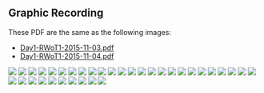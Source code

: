 ## Graphic Recording

These PDF are the same as the following images:

* [Day1-RWoT1-2015-11-03.pdf](Day1-RWoT-2015-11-03.pdf)
* [Day1-RWoT1-2015-11-04.pdf](Day2-RWoT-2015-11-04.pdf)


![](01_Day-1-Welcome-and-Intro.jpg)
![](02_Dot-Voting_Ideas-to-Explore.jpg)
![](02_Dot-Voting_Table-7.JPG)
![](02_DotVoting_Stickies_1of2.JPG)
![](02_DotVoting_Stickies_2of2.JPG)
![](02_TeamTopics_Table1.JPG)
![](02_TeamTopics_Table2.JPG)
![](02_TeamTopics_Table3.JPG)
![](02_TeamTopics_Table4.JPG)
![](02_TeamTopics_Table5.JPG)
![](03_Day-1-Report-Out_Summary-By-Team.jpg)
![](03_Team-Graphic_DPKI.jpg)
![](03_Team-Graphic_Smart-Signature.jpg)
![](03_Team-Graphic_Sybil-Resilient.jpg)
![](03_Team-Graphic_Trust.jpg)
![](03_Team-Graphic_Use-Cases.jpg)
![](04_Day-1-Close_Thankful-For.jpg)
![](05_Day-2-Intro-and-Context.jpg)
![](05_Day2_Intro-Continued_AndLookingForward.jpg)
![](06_Day2_Plenary-Mind-Map_1of3.JPG)
![](06_Day2_Plenary-Mind-Map_2of3.JPG)
![](06_Day2_Plenary-Mind-Map_3of3.JPG)
![](07_Final-Report-Out_Better-Decisions.jpg)
![](07_Final-Report-Out_Creating-Distrib-Registry.jpg)
![](07_Final-Report-Out_DPKI.jpg)
![](07_Final-Report-Out_Rebrand-WOT_1of2.jpg)
![](07_Final-Report-Out_Rebrand-WOT_2of2.jpg)
![](07_Final-Report-Out_Smart-Signatures.jpg)
![](07_Final-Report-Out_Use-Cases.jpg)
![](08_Closing-Plenary_1of5.JPG)
![](08_Closing-Plenary_2of5.JPG)
![](08_Closing-Plenary_3of5.JPG)
![](08_Closing-Plenary_4of5.JPG)
![](08_Closing-Plenary_5of5.JPG)
![](09_Next_Step_Summary.JPG)

